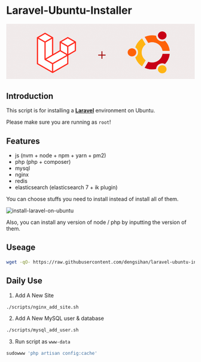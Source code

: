 # Laravel-Ubuntu-Installer

![install-laravel-on-ubuntu](https://raw.githubusercontent.com/dengsihan/laravel-ubuntu-installer/main/logo.png)

## Introduction
This script is for installing a [**Laravel**](https://laravel.com) environment on Ubuntu.

Please make sure you are running as `root`!

## Features

* js (nvm + node + npm + yarn + pm2)
* php (php + composer)
* mysql
* nginx
* redis
* elasticsearch (elasticsearch 7 + ik plugin)

You can choose stuffs you need to install instead of install all of them.

![install-laravel-on-ubuntu](https://raw.githubusercontent.com/dengsihan/laravel-ubuntu-installer/main/example.gif)

Also, you can install any version of node / php by inputting the version of them.

## Useage
```sh
wget -qO- https://raw.githubusercontent.com/dengsihan/laravel-ubuntu-installer/main/download.sh - | bash
```

## Daily Use
1. Add A New Site
```sh
./scripts/nginx_add_site.sh
```
2. Add A New MySQL user & database
```sh
./scripts/mysql_add_user.sh
```
3. Run script as `www-data`
```sh
sudowww 'php artisan config:cache'
```
